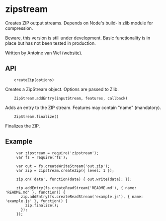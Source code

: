 # zipstream

Creates ZIP output streams. Depends on Node's build-in zlib module for compression. 

Beware, this version is still under development. Basic functionality is in place but has not
been tested in production.

Written by Antoine van Wel ([website](http://wellawaretech.com)).


## API

        createZip(options)  

Creates a ZipStream object. Options are passed to Zlib.

        ZipStream.addEntry(inputStream, features, callback)
  
Adds an entry to the ZIP stream. Features may contain "name" (mandatory).

        ZipStream.finalize()

Finalizes the ZIP. 


## Example

         var zipstream = require('zipstream');
         var fs = require('fs');
        
         var out = fs.createWriteStream('out.zip');
         var zip = zipstream.createZip({ level: 1 });
        
         zip.on('data', function(data) { out.write(data); });
        
         zip.addEntry(fs.createReadStream('README.md'), { name: 'README.md' }, function() {
           zip.addEntry(fs.createReadStream('example.js'), { name: 'example.js' }, function() {
             zip.finalize();
           });
         });


  
